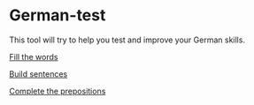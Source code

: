 # German-test
This tool will try to help you test and improve your German skills.

[Fill the words](https://ukra174.github.io)

[Build sentences](https://ukra174.github.io/sentenceBuild)

[Complete the prepositions](https://ukra174.github.io/verbPrep)